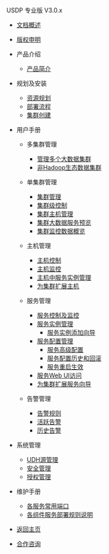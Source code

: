 <div class="sidebar_title icon_"> USDP 专业版 V3.0.x</div>   



* [文档概述](usdpdc/3.0.x/README)

* [版权申明](usdpdc/3.0.x/copyright)

* 产品介绍
  * [产品简介](usdpdc/3.0.x/intro/README)<!-- 技术白皮书 -->

* 规划及安装<!-- [](usdpdc/3.0.x/deployment/README) -->
  * [资源规划](usdpdc/3.0.x/deployment/deploy_plan)
  * [部署流程](usdpdc/3.0.x/deployment/install)
  * [集群创建](usdpdc/3.0.x/deployment/1st_cluster)

* 用户手册<!-- [](usdpdc/3.0.x/userguide/README) -->
  * 多集群管理
    * [管理多个大数据集群](usdpdc/3.0.x/userguide/multi_cluster/multi_cluster_mgt?id=_51-管理多个大数据集群)
    * [非Hadoop生态数据集群](usdpdc/3.0.x/userguide/multi_cluster/multi_cluster_mgt?id=_52-非-hadoop-生态数据集群)

  * 单集群管理
    * [集群管理](usdpdc/3.0.x/userguide/single_cluster/cluster_mgt?id=_61-集群管理)
    * [集群级控制](usdpdc/3.0.x/userguide/single_cluster/cluster_mgt?id=_611-集群级控制)
    * [集群主机管理](usdpdc/3.0.x/userguide/single_cluster/cluster_mgt?id=_612-集群主机管理)
    * [集群大数据服务预览](usdpdc/3.0.x/userguide/single_cluster/cluster_mgt?id=_613-集群大数据服务预览)
    * [集群监控数据概览](usdpdc/3.0.x/userguide/single_cluster/cluster_mgt?id=_614-集群监控数据概览)

  * 主机管理<!-- [](usdpdc/3.0.x/userguide/single_cluster/hosts_mgt) -->
    * [主机控制](usdpdc/3.0.x/userguide/single_cluster/hosts_mgt?id=_621-主机控制)
    * [主机监控](usdpdc/3.0.x/userguide/single_cluster/hosts_mgt?id=_622-主机控制及监控)
    * [主机中服务实例管理](usdpdc/3.0.x/userguide/single_cluster/hosts_mgt?id=_623-主机中运行的大数据服务实例管理)
    * [为集群扩展主机](usdpdc/3.0.x/userguide/single_cluster/hosts_mgt?id=_624-为集群扩展主机)
  * 服务管理<!-- [](usdpdc/3.0.x/userguide/single_cluster/services_mgt) -->
    * [服务控制及监控](usdpdc/3.0.x/userguide/single_cluster/services_mgt?id=_631-服务控制及监控)
    * [服务实例管理](usdpdc/3.0.x/userguide/single_cluster/services_mgt?id=_632-服务实例管理)
      * [服务实例添加向导](usdpdc/3.0.x/userguide/single_cluster/services_mgt?id=_6321-服务实例添加-向导)
    * [服务配置管理](usdpdc/3.0.x/userguide/single_cluster/services_mgt?id=_633-服务配置管理)
      * [服务高级配置](usdpdc/3.0.x/userguide/single_cluster/services_mgt?id=_6331-服务高级配置)
      * [服务配置历史和回滚](usdpdc/3.0.x/userguide/single_cluster/services_mgt?id=_6332-服务配置历史和回滚)
      * [服务重启生效](usdpdc/3.0.x/userguide/single_cluster/services_mgt?id=_6333-服务重启生效)
    * [服务Web UI访问](usdpdc/3.0.x/userguide/single_cluster/services_mgt?id=_634-服务-web-ui-访问)
    * [为集群扩展服务向导](usdpdc/3.0.x/userguide/single_cluster/services_mgt?id=_635-为集群扩展服务-向导)
  * 告警管理<!-- [](usdpdc/3.0.x/userguide/single_cluster/alarm_mgt) -->
    * [告警规则](usdpdc/3.0.x/userguide/single_cluster/alarm_mgt?id=_641-告警规则)
    * [活跃告警](usdpdc/3.0.x/userguide/single_cluster/alarm_mgt?id=_642-活跃告警)
    * [历史告警](usdpdc/3.0.x/userguide/single_cluster/alarm_mgt?id=_643-历史告警)

* 系统管理<!-- [](usdpdc/3.0.x/userguide/sys_mgt/README) -->
  * [UDH源管理](usdpdc/3.0.x/userguide/sys_mgt/udh?id=_81-udh-源)
  * [安全管理](usdpdc/3.0.x/userguide/sys_mgt/kerberos)
  * [授权管理](usdpdc/3.0.x/userguide/sys_mgt/auth)<!-- [用户管理](usdpdc/3.0.x/userguide/user_mgt/user_mgt) -->

* 维护手册<!-- [](usdpdc/3.0.x/maintain/README) -->
  * [各服务常用端口](usdpdc/3.0.x/maintain/services_ports)
  * [各组件服务部署规则说明](usdpdc/3.0.x/maintain/regulations)

* [返回主页](usdpdc/README)

* [合作咨询](https://spt.ucloud.cn/30001)

  <!-- 开发者指南 -->

  <!-- HDFS -->

  <!-- [配置 HDFS 冷热数据分层存储](usdpdc/3.0.x/dev/hdfs/tiered_storage) -->

  <!-- Flink -->

  <!-- [Flink-CDC同步Mysql数据到Kafka](usdpdc/3.0.x/dev/flink/flink-cdc_mysql_to_kafka) -->
